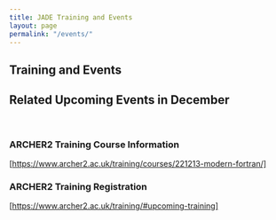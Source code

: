 ```yaml
---
title: JADE Training and Events
layout: page
permalink: "/events/"
---
```


Training and Events
-------------------
## Related Upcoming Events in December 
<br>

### ARCHER2 Training Course Information 
[https://www.archer2.ac.uk/training/courses/221213-modern-fortran/]
<br>

### ARCHER2 Training Registration 
[https://www.archer2.ac.uk/training/#upcoming-training]
